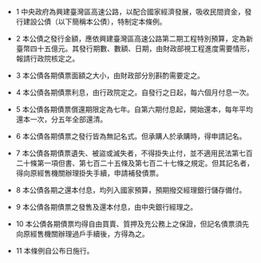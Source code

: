 * 1 中央政府為興建臺灣區高速公路，以配合國家經濟發展，吸收民間資金，發行建設公債（以下簡稱本公債），特制定本條例。

* 2 本公債之發行金額，應依興建臺灣區高速公路第二期工程特別預算，定為新臺幣四十五億元。其發行期數、數額、日期，由財政部視工程進度需要情形，報請行政院核定之。

* 3 本公債各期債票面額之大小，由財政部分別斟酌需要定之。

* 4 本公債各期債票利息，由行政院定之。自發行之日起，每六個月付息一次。

* 5 本公債各期債票償還期限定為七年。自第六期付息起，開始還本，每年平均還本一次，分五年全部還清。

* 6 本公債各期債票之發行皆為無記名式。但承購人於承購時，得申請記名。

* 7 本公債各期債票遺失、被盜或滅失者，不得掛失止付，並不適用民法第七百二十條第一項但書、第七百二十五條及第七百二十七條之規定。但其記名者，得向原經售機關辦理掛失手續，申請補發債票。

* 8 本公債各期之還本付息，均列入國家預算，預期撥交經理銀行儲存備付。

* 9 本公債各期債票之發售及還本付息，由中央銀行經理之。

* 10 本公債各期債票均得自由買賣、質押及充公務上之保證，但記名債票須先向原經售機關辦理過戶手續後，方得為之。

* 11 本條例自公布日施行。

